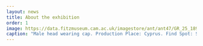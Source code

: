 ```yaml
---
layout: news
title: About the exhibition
order: 1
image: https://data.fitzmuseum.cam.ac.uk/imagestore/ant/ant47/GR_25_1890_1_201604_kly25_dc2.jpg
caption: "Male head wearing cap. Production Place: Cyprus. Find Spot: Salamis, Cyprus. Clay, moulded, height 0.236 m, width 0.102 m, 600-501 B.C. Archaic Period. Copyright Fiztwilliam Museum."
---
```

